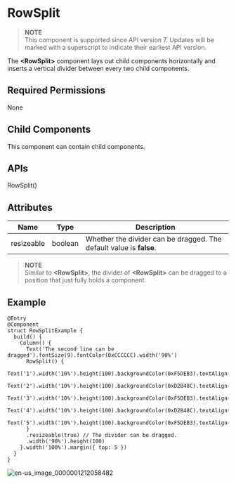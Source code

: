 # RowSplit


> **NOTE**<br>
> This component is supported since API version 7. Updates will be marked with a superscript to indicate their earliest API version.


The **<RowSplit\>** component lays out child components horizontally and inserts a vertical divider between every two child components.


## Required Permissions

None


## Child Components

This component can contain child components.


## APIs

RowSplit()


## Attributes

| Name | Type | Description |
| -------- | -------- | -------- |
| resizeable | boolean | Whether the divider can be dragged. The default value is **false**. |

> **NOTE**<br>
> Similar to **<RowSplit\>**, the divider of **<RowSplit\>** can be dragged to a position that just fully holds a component.


## Example


```
@Entry
@Component
struct RowSplitExample {
  build() {
    Column() {
      Text('The second line can be dragged').fontSize(9).fontColor(0xCCCCCC).width('90%')
      RowSplit() {
        Text('1').width('10%').height(100).backgroundColor(0xF5DEB3).textAlign(TextAlign.Center)
        Text('2').width('10%').height(100).backgroundColor(0xD2B48C).textAlign(TextAlign.Center)
        Text('3').width('10%').height(100).backgroundColor(0xF5DEB3).textAlign(TextAlign.Center)
        Text('4').width('10%').height(100).backgroundColor(0xD2B48C).textAlign(TextAlign.Center)
        Text('5').width('10%').height(100).backgroundColor(0xF5DEB3).textAlign(TextAlign.Center)
      }
      .resizeable(true) // The divider can be dragged.
      .width('90%').height(100)
    }.width('100%').margin({ top: 5 })
  }
}
```

![en-us_image_0000001212058482](figures/en-us_image_0000001212058482.gif)
